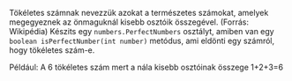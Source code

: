 Tökéletes számnak nevezzük azokat a természetes számokat, amelyek megegyeznek az önmaguknál kisebb osztóik összegével. (Forrás: Wikipédia)
Készits egy `numbers.PerfectNumbers` osztályt, amiben van egy `boolean isPerfectNumber(int number)` metódus, ami eldönti egy számról, hogy tökéletes szám-e.

Például: A 6 tökéletes szám mert a nála kisebb osztóinak összege 1+2+3=6